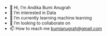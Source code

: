 - 👋 Hi, I’m Andika Bumi Anugrah
- 👀 I’m interested in Data
- 🌱 I’m currently learning machine learning
- 💞️ I’m looking to collaborate on 
- 📫 How to reach me bumianugrah@gmail.com

<!---
andikabumianugrah/andikabumianugrah is a ✨ special ✨ repository because its `README.md` (this file) appears on your GitHub profile.
You can click the Preview link to take a look at your changes.
--->

